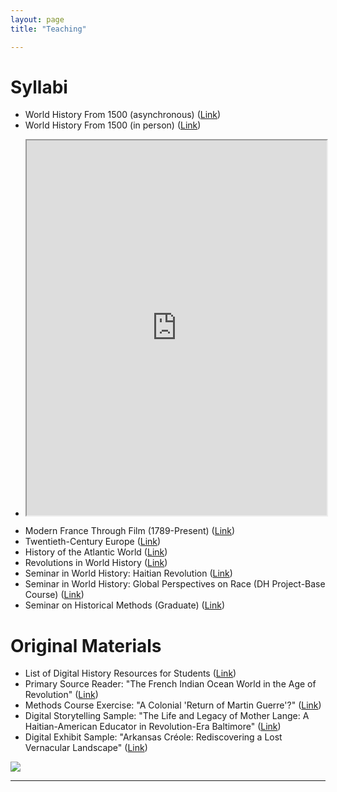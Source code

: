 ```yaml
---
layout: page
title: "Teaching"

---
```


# Syllabi

- World History From 1500 (asynchronous) ([Link](https://docs.google.com/document/d/12tLsNfJ0I5Fx5eoxqmc_oJ4VGp4EX7ep/preview))
- World History From 1500 (in person) ([Link](https://docs.google.com/document/d/1fePnBlo6BaXp4tC4P-dX8siCCeHUv5IF/preview))
- <p><iframe style="width: 100%; height: 600px;" src="https://docs.google.com/document/d/1fePnBlo6BaXp4tC4P-dX8siCCeHUv5IF/preview"></iframe></p>
- Modern France Through Film (1789-Present) ([Link](https://docs.google.com/document/d/1g6miJ6b75h02qdgefYWlurPEkbpXHWox-bQUr9kdH1Q/preview))
- Twentieth-Century Europe ([Link](https://docs.google.com/document/d/1AmCxEgQUcqxwUjT3YtKEfo3fPuFenxel/preview))
- History of the Atlantic World ([Link](https://docs.google.com/document/d/14nkCsZx6Kncmx62_e2okoq5_UxqVm3pu/preview))
- Revolutions in World History ([Link](https://docs.google.com/document/d/1WkrzMls7drYKM8t-_WDqJt2sfxVG8XL53zwjI-y6Y7o/preview))
- Seminar in World History: Haitian Revolution ([Link](https://docs.google.com/document/d/1_dFZoTgSPifFJswXEmFPguYMD86tAD0D/preview))
- Seminar in World History: Global Perspectives on Race (DH Project-Base Course) ([Link](https://docs.google.com/document/d/1qI3VulFpNQr1wsPlxu8YOW3VgEVPoFOx/preview))
- Seminar on Historical Methods (Graduate) ([Link](https://docs.google.com/document/d/1wAJgaCgIgv1O2BHGSLWh-g3WLSV8gDv-/preview)) 

# Original Materials
- List of Digital History Resources for Students ([Link](https://docs.google.com/document/d/1JjWOqs-UMzJ3lkysWkx5klx43iV54Tzx40Zli73fbvw/preview))
- Primary Source Reader: "The French Indian Ocean World in the Age of Revolution" ([Link](https://docs.google.com/document/d/1f8u1Vxfb7QqDP0q1qJxKjp-nkIxfY7o6/preview))
- Methods Course Exercise: "A Colonial 'Return of Martin Guerre'?" ([Link](https://docs.google.com/document/d/1UW6d3K77pzmF_aZJLdBuh1gwqzq8VWRb/preview))
- Digital Storytelling Sample: "The Life and Legacy of Mother Lange: A Haitian-American Educator in Revolution-Era Baltimore" ([Link](https://storymaps.arcgis.com/stories/6d7e71f256ab4debae028fb5b633bdbd))
- Digital Exhibit Sample: "Arkansas Créole: Rediscovering a Lost Vernacular Landscape" ([Link](https://storymaps.arcgis.com/stories/f7eb9937a53846c4ab0f1f1812d24a7c))

<img src="{{ site.baseurl }}/arles.gif">  

---
